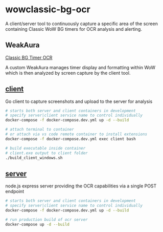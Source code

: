 # wowclassic-bg-ocr

A client/server tool to continuously capture a specific area of the screen containing Classic WoW BG timers for OCR analysis and alerting.

## WeakAura

[Classic BG Timer OCR](https://wago.io/LbpCpx26A)

A custom WeakAura manages timer display and formatting within WoW which is then analyzed by screen capture by the client tool.

## [client](client/README.md)

Go client to capture screenshots and upload to the server for analysis

```bash
# starts both server and client containers in development
# specify server|client service name to control individually
docker-compose -f docker-compose.dev.yml up -d --build

# attach terminal to container
# or attach via vs code remote container to install extensions
docker-compose -f docker-compose.dev.yml exec client bash

# build executable inside container
# client.exe output to client folder
./build_client_windows.sh
```

## [server](server/README.md)

node.js express server providing the OCR capabilities via a single POST endpoint

```bash
# starts both server and client containers in development
# specify server|client service name to control individually
docker-compose -f docker-compose.dev.yml up -d --build

# run production build of ocr server
docker-compose up -d --build
```
